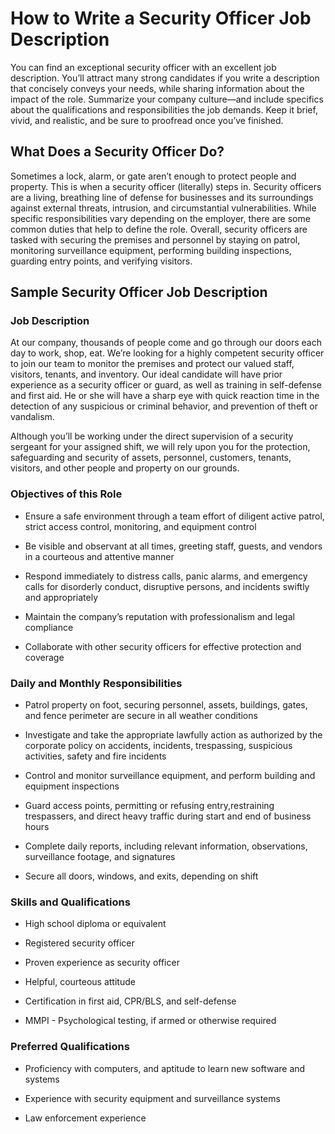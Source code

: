 # How to Write a Security Officer Job Description

You can find an exceptional security officer with an excellent job description. You’ll attract many strong candidates if you write a description that concisely conveys your needs, while sharing information about the impact of the role. Summarize your company culture—and include specifics about the qualifications and responsibilities the job demands. Keep it brief, vivid, and realistic, and be sure to proofread once you’ve finished.

## What Does a Security Officer Do?

Sometimes a lock, alarm, or gate aren’t enough to protect people and property. This is when a security officer (literally) steps in. Security officers are a living, breathing line of defense for businesses and its surroundings against external threats, intrusion, and circumstantial vulnerabilities. While specific responsibilities vary depending on the employer, there are some common duties that help to define the role. Overall, security officers are tasked with securing the premises and personnel by staying on patrol, monitoring surveillance equipment, performing building inspections, guarding entry points, and verifying visitors.

## Sample Security Officer Job Description

### Job Description

At our company, thousands of people come and go through our doors each day to work, shop, eat. We’re looking for a highly competent security officer to join our team to monitor the premises and protect our valued staff, visitors, tenants, and inventory. Our ideal candidate will have prior experience as a security officer or guard, as well as training in self-defense and first aid. He or she will have a sharp eye with quick reaction time in the detection of any suspicious or criminal behavior, and prevention of theft or vandalism.

Although you’ll be working under the direct supervision of a security sergeant for your assigned shift, we will rely upon you for the protection, safeguarding and security of assets, personnel, customers, tenants, visitors, and other people and property on our grounds.

### Objectives of this Role

* Ensure a safe environment through a team effort of diligent active patrol, strict access control, monitoring, and equipment control

* Be visible and observant at all times, greeting staff, guests, and vendors in a courteous and attentive manner

* Respond immediately to distress calls, panic alarms, and emergency calls for disorderly conduct, disruptive persons, and incidents swiftly and appropriately

* Maintain the company’s reputation with professionalism and legal compliance

* Collaborate with other security officers for effective protection and coverage

### Daily and Monthly Responsibilities

* Patrol property on foot, securing personnel, assets, buildings, gates, and fence perimeter are secure in all weather conditions

* Investigate and take the appropriate lawfully action as authorized by the corporate policy on accidents, incidents, trespassing, suspicious activities, safety and fire incidents

* Control and monitor surveillance equipment, and perform building and equipment inspections

* Guard access points, permitting or refusing entry,restraining trespassers, and direct heavy traffic during start and end of business hours

* Complete daily reports, including relevant information, observations, surveillance footage, and signatures

* Secure all doors, windows, and exits, depending on shift

### Skills and Qualifications

* High school diploma or equivalent

* Registered security officer

* Proven experience as security officer

* Helpful, courteous attitude

* Certification in first aid, CPR/BLS, and self-defense

* MMPI - Psychological testing, if armed or otherwise required

### Preferred Qualifications

* Proficiency with computers, and aptitude to learn new software and systems

* Experience with security equipment and surveillance systems

* Law enforcement experience

